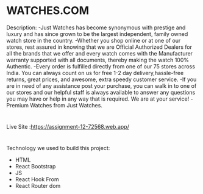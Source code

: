 # WATCHES.COM

Description:
-Just Watches has become synonymous with prestige and luxury and has since grown to be the largest independent, family owned watch store in the country.
-Whether you shop online or at one of our stores, rest assured in knowing that we are Official Authorized Dealers for all the brands that we offer and every watch comes with the Manufacturer warranty supported with all documents, thereby making the watch 100% Authentic.
-Every order is fulfilled directly from one of our 75 stores across India. You can always count on us for free 1-2 day delivery,hassle-free returns, great prices, and awesome, extra speedy customer service.
-If you are in need of any assistance post your purchase, you can walk in to one of our stores and our helpful staff is always available to answer any questions you may have or help in any way that is required. We are at your service!
-Premium Watches from Just Watches.

# 
Live Site :https://assignment-12-72568.web.app/
#
Technology we used to build this project:
- HTML
- React Bootstrap
- JS
- React Hook From
- React Router dom

